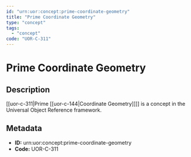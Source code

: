 ```yaml
---
id: "urn:uor:concept:prime-coordinate-geometry"
title: "Prime Coordinate Geometry"
type: "concept"
tags:
  - "concept"
code: "UOR-C-311"
---
```


# Prime Coordinate Geometry

## Description

[[uor-c-311|Prime [[uor-c-144|Coordinate Geometry]]]] is a concept in the Universal Object Reference framework.

## Metadata

- **ID:** urn:uor:concept:prime-coordinate-geometry
- **Code:** UOR-C-311
